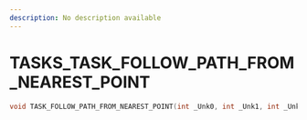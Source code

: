 ```yaml
---
description: No description available 
---
```


# TASKS\_TASK_FOLLOW_PATH_FROM_NEAREST_POINT

```cpp
void TASK_FOLLOW_PATH_FROM_NEAREST_POINT(int _Unk0, int _Unk1, int _Unk2, int _Unk3, int _Unk4, int _Unk5, int _Unk6);
```
